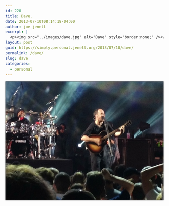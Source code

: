 ```yaml
---
id: 220
title: Dave.
date: 2013-07-10T08:14:18-04:00
author: joe jenett
excerpt: |
  <p><img src="../images/dave.jpg" alt="Dave" style="border:none;" /></p>
layout: post
guid: https://simply.personal.jenett.org/2013/07/10/dave/
permalink: /dave/
slug: dave
categories:
  - personal
---
```

<img src="../images/dave.jpg" alt="Dave" style="border:none;" />